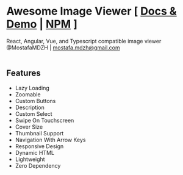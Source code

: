 # Awesome Image Viewer [ <a href='https://image-viewer.awesome-components.com'>Docs & Demo</a> | <a href='https://npmjs.com/package/awesome-image-viewer'>NPM</a> ]
React, Angular, Vue, and Typescript compatible image viewer<br>
@MostafaMDZH | mostafa.mdzh@gmail.com</br></br>

## Features
- Lazy Loading
- Zoomable
- Custom Buttons
- Description
- Custom Select
- Swipe On Touchscreen
- Cover Size
- Thumbnail Support
- Navigation With Arrow Keys
- Responsive Design
- Dynamic HTML
- Lightweight
- Zero Dependency